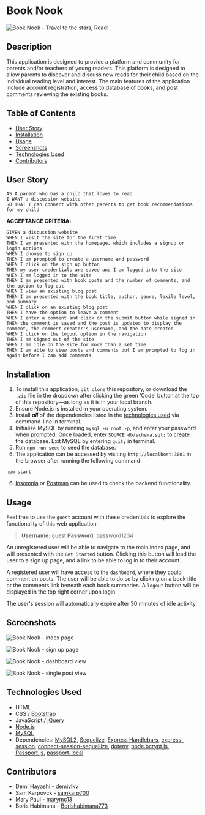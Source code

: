 # Book Nook
![Book Nook - Travel to the stars, Read!](/../main/public/images/booknook-readme-banner.png)

## Description
This application is designed to provide a platform and community for parents and/or teachers of young readers. This platform is designed to allow parents to discover and discuss new reads for their child based on the individual reading level and interest. The main features of the application include account registration, access to database of books, and post comments reviewing the existing books. 

## Table of Contents
- [User Story](#user-story)
- [Installation](#installation)
- [Usage](#usage)
- [Screenshots](#screenshots)
- [Technologies Used](#technologies-used)
- [Contributors](#contributors)

## User Story
```
AS A parent who has a child that loves to read
I WANT a discussion website
SO THAT I can connect with other parents to get book recommendations for my child
```

**ACCEPTANCE CRITERIA:**
```
GIVEN a discussion website
WHEN I visit the site for the first time
THEN I am presented with the homepage, which includes a signup or login options
WHEN I choose to sign up
THEN I am prompted to create a username and password
WHEN I click on the sign up button
THEN my user credentials are saved and I am logged into the site
WHEN I am logged in to the site
THEN I am presented with book posts and the number of comments, and the option to log out
WHEN I view an existing blog post
THEN I am presented with the book title, author, genre, lexile level, and summary
WHEN I click on an existing blog post
THEN I have the option to leave a comment
WHEN I enter a comment and click on the submit button while signed in
THEN the comment is saved and the post is updated to display the comment, the comment creator's username, and the date created
WHEN I click on the logout option in the navigation
THEN I am signed out of the site
WHEN I am idle on the site for more than a set time
THEN I am able to view posts and comments but I am prompted to log in again before I can add comments
```

## Installation
1. To install this application, `git clone` this repository, or download the `.zip` file in the dropdown after clicking the green ‘Code’ button at the top of this repository—as long as it is in your local branch.
2. Ensure Node.js is installed in your operating system.
3. Install ***all*** of the dependencies listed in the [technologies used](#technologies-used) via command-line in terminal.
3. Initialize MySQL by running `mysql -u root -p`, and enter your password when prompted. Once loaded, enter `SOURCE db/schema.sql;` to create the database. Exit MySQL by entering `quit;` in terminal.
4. Run `npm run seed` to seed the database.
5. The application can be accessed by visiting `http://localhost:3001` in the browser after running the following command:
```
npm start
```
6. [Insomnia](https://insomnia.rest/) or [Postman](https://www.postman.com/) can be used to check the backend functionality.

## Usage
Feel free to use the `guest` account with these credentials to explore the functionality of this web application:

> **Username:** guest **Password:** password1234

An unregistered user will be able to navigate to the main index page, and will presented with the `Get Started` button. Clicking this button will lead the user to a sign up page, and a link to be able to log in to their account.

A registered user will have access to the `dashboard`, where they could comment on posts. The user will be able to do so by clicking on a book title or the comments link beneath each book summaries. A `logout` button will be displayed in the top right corner upon login.

The user's session will automatically expire after 30 minutes of idle activity.

## Screenshots
![Book Nook - index page](/../main/public/images/screenshot-index.png)

![Book Nook - sign up page](/../main/public/images/screenshot-signup.png)

![Book Nook - dashboard view](/../main/public/images/screenshot-dashboard.png)

![Book Nook - single post view](/../main/public/images/screenshot-post.png)

## Technologies Used
- HTML
- CSS / [Bootstrap](https://getbootstrap.com/)
- JavaScript / [jQuery](https://jquery.com/)
- [Node.js](https://nodejs.org/en/)
- [MySQL](https://dev.mysql.com/doc/)
- Dependencies: [MySQL2](https://github.com/sidorares/node-mysql2#readme), [Sequelize](https://sequelize.org/), [Express Handlebars](https://github.com/express-handlebars/express-handlebars), [express-session](https://github.com/expressjs/session#readme), [connect-session-sequeilize](https://github.com/mweibel/connect-session-sequelize), [dotenv](https://github.com/motdotla/dotenv#readme), [node.bcrypt.js](https://github.com/kelektiv/node.bcrypt.js#readme), [Passport.js](https://www.passportjs.org/), [passport-local](https://github.com/jaredhanson/passport-local#readme)

## Contributors
- Demi Hayashi - [demivlkv](https://github.com/demivlkv)<br />
- Sam Karpovck - [samkarp700](https://github.com/samkarp700)<br />
- Mary Paul - [marymc13](https://github.com/marymc13)<br />
- Boris Habimana - [Borishabimana773](https://github.com/Borishabimana773)
